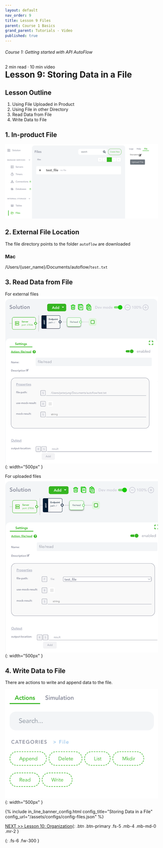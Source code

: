 ```yaml
---
layout: default
nav_order: 9
title: Lesson 9 Files
parent: Course 1 Basics
grand_parent: Tutorials - Video
published: true
---
```

<h6>Course 1: Getting started with API AutoFlow</h6>
2 min read · 10 min video
<h1 style="margin-top:0">Lesson 9: Storing Data in a File</h1>


## Lesson Outline

1. Using File Uploaded in Product
2. Using File in other Directory
3. Read Data from File
4. Write Data to File

## 1\. In-product File

![File Upload](/assets/images/tutorial-file-1.png)

## 2\. External File Location

The file directory points to the folder `autoflow` are downloaded

### Mac
/Users/{user_name}/Documents/autoflow/`test.txt`



## 3\. Read Data from File

For external files
![File Upload](/assets/images/tutorial-file-3.png){: width="500px" }

For uploaded files
![File Upload](/assets/images/tutorial-file-4.png){: width="500px" }

## 4\. Write Data to File

There are actions to write and append data to the file.

![File Upload](/assets/images/tutorial-file-5.png){: width="500px" }




{% include in_line_banner_config.html config_title="Storing Data in a File" config_url="/assets/configs/config-files.json" %}


[NEXT >> Lesson 10: Organization](/docs/tutorial-video/course-1-basics/lesson-10-organization/){: .btn .btn-primary .fs-5 .mb-4 .mb-md-0 .mr-2 }

{: .fs-6 .fw-300 }